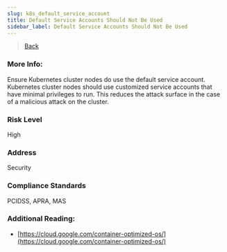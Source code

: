 ```yaml
---
slug: k8s_default_service_account
title: Default Service Accounts Should Not Be Used
sidebar_label: Default Service Accounts Should Not Be Used
---
```

> [Back](../../gcpkubemonitoring)

### More Info:
Ensure Kubernetes cluster nodes do use the default service account. Kubernetes cluster nodes should use customized service accounts that have minimal privileges to run. This reduces the attack surface in the case of a malicious attack on the cluster.

### Risk Level
High

### Address
Security

### Compliance Standards
PCIDSS, APRA, MAS

### Additional Reading:
- [https://cloud.google.com/container-optimized-os/](https://cloud.google.com/container-optimized-os/) 

